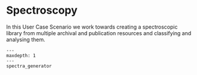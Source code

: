 # Spectroscopy

In this User Case Scenario we work towards creating a spectroscopic library
from multiple archival and publication resources and classifying and analysing
them.



```{toctree}
---
maxdepth: 1
---
spectra_generator

```
